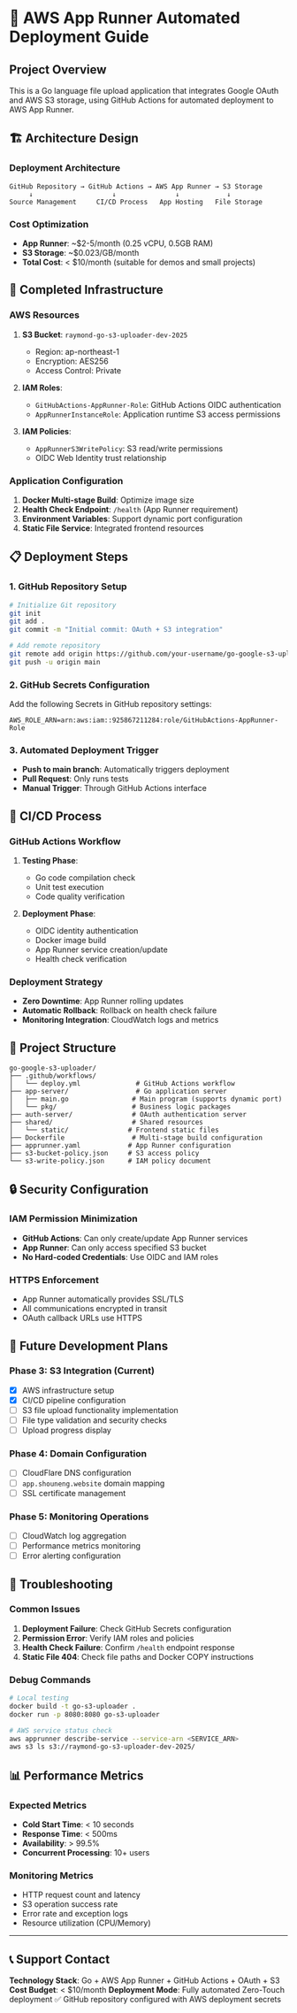 # 🚀 AWS App Runner Automated Deployment Guide

## Project Overview
This is a Go language file upload application that integrates Google OAuth and AWS S3 storage, using GitHub Actions for automated deployment to AWS App Runner.

## 🏗️ Architecture Design

### Deployment Architecture
```
GitHub Repository → GitHub Actions → AWS App Runner → S3 Storage
     ↓                    ↓               ↓            ↓
Source Management     CI/CD Process   App Hosting   File Storage
```

### Cost Optimization
- **App Runner**: ~$2-5/month (0.25 vCPU, 0.5GB RAM)
- **S3 Storage**: ~$0.023/GB/month
- **Total Cost**: < $10/month (suitable for demos and small projects)

## 🔧 Completed Infrastructure

### AWS Resources
1. **S3 Bucket**: `raymond-go-s3-uploader-dev-2025`
   - Region: ap-northeast-1
   - Encryption: AES256
   - Access Control: Private

2. **IAM Roles**:
   - `GitHubActions-AppRunner-Role`: GitHub Actions OIDC authentication
   - `AppRunnerInstanceRole`: Application runtime S3 access permissions

3. **IAM Policies**:
   - `AppRunnerS3WritePolicy`: S3 read/write permissions
   - OIDC Web Identity trust relationship

### Application Configuration
1. **Docker Multi-stage Build**: Optimize image size
2. **Health Check Endpoint**: `/health` (App Runner requirement)
3. **Environment Variables**: Support dynamic port configuration
4. **Static File Service**: Integrated frontend resources

## 📋 Deployment Steps

### 1. GitHub Repository Setup
```bash
# Initialize Git repository
git init
git add .
git commit -m "Initial commit: OAuth + S3 integration"

# Add remote repository
git remote add origin https://github.com/your-username/go-google-s3-uploader.git
git push -u origin main
```

### 2. GitHub Secrets Configuration
Add the following Secrets in GitHub repository settings:

```
AWS_ROLE_ARN=arn:aws:iam::925867211284:role/GitHubActions-AppRunner-Role
```

### 3. Automated Deployment Trigger
- **Push to main branch**: Automatically triggers deployment
- **Pull Request**: Only runs tests
- **Manual Trigger**: Through GitHub Actions interface

## 🔄 CI/CD Process

### GitHub Actions Workflow
1. **Testing Phase**:
   - Go code compilation check
   - Unit test execution
   - Code quality verification

2. **Deployment Phase**:
   - OIDC identity authentication
   - Docker image build
   - App Runner service creation/update
   - Health check verification

### Deployment Strategy
- **Zero Downtime**: App Runner rolling updates
- **Automatic Rollback**: Rollback on health check failure
- **Monitoring Integration**: CloudWatch logs and metrics

## 📂 Project Structure

```
go-google-s3-uploader/
├── .github/workflows/
│   └── deploy.yml              # GitHub Actions workflow
├── app-server/                 # Go application server
│   ├── main.go                # Main program (supports dynamic port)
│   └── pkg/                   # Business logic packages
├── auth-server/               # OAuth authentication server
├── shared/                    # Shared resources
│   └── static/               # Frontend static files
├── Dockerfile                 # Multi-stage build configuration
├── apprunner.yaml            # App Runner configuration
├── s3-bucket-policy.json     # S3 access policy
└── s3-write-policy.json      # IAM policy document
```

## 🔒 Security Configuration

### IAM Permission Minimization
- **GitHub Actions**: Can only create/update App Runner services
- **App Runner**: Can only access specified S3 bucket
- **No Hard-coded Credentials**: Use OIDC and IAM roles

### HTTPS Enforcement
- App Runner automatically provides SSL/TLS
- All communications encrypted in transit
- OAuth callback URLs use HTTPS

## 🎯 Future Development Plans

### Phase 3: S3 Integration (Current)
- [x] AWS infrastructure setup
- [x] CI/CD pipeline configuration
- [ ] S3 file upload functionality implementation
- [ ] File type validation and security checks
- [ ] Upload progress display

### Phase 4: Domain Configuration
- [ ] CloudFlare DNS configuration
- [ ] `app.shouneng.website` domain mapping
- [ ] SSL certificate management

### Phase 5: Monitoring Operations
- [ ] CloudWatch log aggregation
- [ ] Performance metrics monitoring
- [ ] Error alerting configuration

## 🚨 Troubleshooting

### Common Issues
1. **Deployment Failure**: Check GitHub Secrets configuration
2. **Permission Error**: Verify IAM roles and policies
3. **Health Check Failure**: Confirm `/health` endpoint response
4. **Static File 404**: Check file paths and Docker COPY instructions

### Debug Commands
```bash
# Local testing
docker build -t go-s3-uploader .
docker run -p 8080:8080 go-s3-uploader

# AWS service status check
aws apprunner describe-service --service-arn <SERVICE_ARN>
aws s3 ls s3://raymond-go-s3-uploader-dev-2025/
```

## 📊 Performance Metrics

### Expected Metrics
- **Cold Start Time**: < 10 seconds
- **Response Time**: < 500ms
- **Availability**: > 99.5%
- **Concurrent Processing**: 10+ users

### Monitoring Metrics
- HTTP request count and latency
- S3 operation success rate
- Error rate and exception logs
- Resource utilization (CPU/Memory)

---
## 📞 Support Contact

**Technology Stack**: Go + AWS App Runner + GitHub Actions + OAuth + S3
**Cost Budget**: < $10/month
**Deployment Mode**: Fully automated Zero-Touch deployment
✅ GitHub repository configured with AWS deployment secrets
